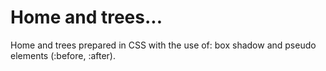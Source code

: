 # Home and trees...

Home and trees prepared in CSS with the use of: box shadow and pseudo elements (:before, :after).
